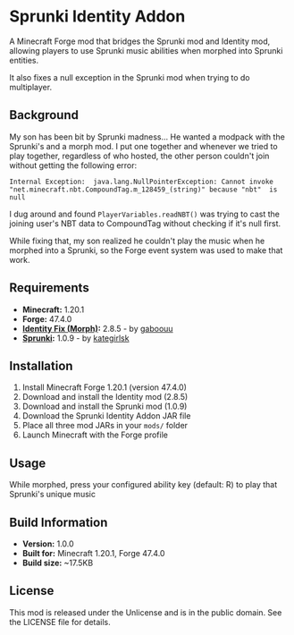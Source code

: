 # Sprunki Identity Addon

A Minecraft Forge mod that bridges the Sprunki mod and Identity mod, allowing players to use Sprunki music abilities when morphed into Sprunki entities.

It also fixes a null exception in the Sprunki mod when trying to do multiplayer.

## Background

My son has been bit by Sprunki madness... He wanted a modpack with the Sprunki's and a morph mod. 
I put one together and whenever we tried to play together, regardless of who hosted, the other
person couldn't join without getting the following error:

```
Internal Exception:  java.lang.NullPointerException: Cannot invoke "net.minecraft.nbt.CompoundTag.m_128459_(string)" because "nbt"  is null
```

I dug around and found ```PlayerVariables.readNBT()``` was trying to cast the joining user's NBT data to CompoundTag without checking if it's null first.

While fixing that, my son realized he couldn't play the music when he morphed into a Sprunki, so the Forge event system was used to make that work.

## Requirements

- **Minecraft:** 1.20.1
- **Forge:** 47.4.0 
- **[Identity Fix (Morph)](https://www.curseforge.com/minecraft/mc-mods/identity-fix-morph):** 2.8.5 - by [gaboouu](https://www.curseforge.com/members/gaboouu/projects)
- **[Sprunki](https://www.curseforge.com/minecraft/mc-mods/sprunki):** 1.0.9 - by [kategirlsk](https://www.curseforge.com/members/kategirlsk/projects)

## Installation

1. Install Minecraft Forge 1.20.1 (version 47.4.0)
2. Download and install the Identity mod (2.8.5) 
3. Download and install the Sprunki mod (1.0.9)
4. Download the Sprunki Identity Addon JAR file
5. Place all three mod JARs in your `mods/` folder
6. Launch Minecraft with the Forge profile

## Usage

While morphed, press your configured ability key (default: R) to play that Sprunki's unique music

## Build Information

- **Version:** 1.0.0
- **Built for:** Minecraft 1.20.1, Forge 47.4.0
- **Build size:** ~17.5KB

## License

This mod is released under the Unlicense and is in the public domain. See the LICENSE file for details.